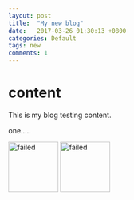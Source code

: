```yaml
---
layout: post
title:  "My new blog"
date:   2017-03-26 01:30:13 +0800
categories: Default
tags: new
comments: 1
---
```

# content

This is my blog testing content.

one.....

<img src="https://i.loli.net/2018/03/23/5ab4f17c91877.jpg" alt="failed" width="100px">

<img src="http://b353.photo.store.qq.com/psb?/V148Y2fH1Huf2T/c5Q1eyoPeut8SxsBfYdcUuwOdhMs1Q5gmBNgyt1*cLA!/b/dGEBAAAAAAAA&bo=gAc4BIAHOAQRCT4!&rf=viewer_4" alt="failed" width="100px">
